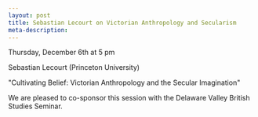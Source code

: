 ```yaml
--- 
layout: post
title: Sebastian Lecourt on Victorian Anthropology and Secularism
meta-description: 
--- 
```


Thursday, December 6th at 5 pm 

Sebastian Lecourt (Princeton University)

"Cultivating Belief: Victorian Anthropology and the Secular Imagination" 

We are pleased to co-sponsor this session with the Delaware Valley British Studies Seminar. 